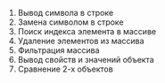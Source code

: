 1) Вывод символа в строке
2) Замена символом в строке
3) Поиск индекса элемента в массиве
4) Удаление элементов из массива
5) Фильтрация массива
6) Вывод свойств и значений объекта
7) Сравнение 2-х объектов
